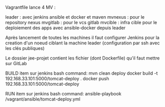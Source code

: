 Vagrantfile lance 4 MV :

leader : avec jenkins ansible et docker et maven
mvnexus : pour le repository nexus
mvgitlab : pour le vcs gitlab
mvcible : infra cible pour le deploiement des apps avec ansible-docker depuis leader

Après lancement de toutes les machines il faut configurer Jenkins pour la creation d'un noeud ciblant la machine leader (configuration par ssh avec les clés publiques)

Le dossier jee-projet contient les fichier (dont Dockerfile) qu'il faut mettre sur GitLab

BUILD item sur jenkins
bash command:
mvn clean deploy
docker build -t 192.168.33.101:5000/tomcat-deploy .
docker push 192.168.33.101:5000/tomcat-deploy

RUN item sur jenkins
bash command:
ansible-playbook /vagrant/ansible/tomcat-deploy.yml
